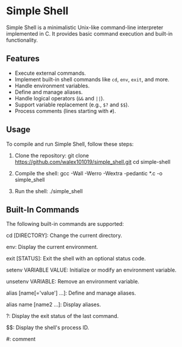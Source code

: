 # Simple Shell

Simple Shell is a minimalistic Unix-like command-line interpreter implemented in C. 
It provides basic command execution and built-in functionality.

## Features

- Execute external commands.
- Implement built-in shell commands like `cd`, `env`, `exit`, and more.
- Handle environment variables.
- Define and manage aliases.
- Handle logical operators (`&&` and `||`).
- Support variable replacement (e.g., `$?` and `$$`).
- Process comments (lines starting with `#`).

## Usage

To compile and run Simple Shell, follow these steps:

1. Clone the repository:
   git clone https://github.com/walex101019/simple_shell.git
   cd simple-shell

2. Compile the shell:
   gcc -Wall -Werro -Wextra -pedantic *.c -o simple_shell

3. Run the shell:
   ./simple_shell


## Built-In Commands

The following built-in commands are supported:

cd [DIRECTORY]: 		Change the current directory.

env: 				Display the current environment.

exit [STATUS]: 			Exit the shell with an optional status code.

setenv VARIABLE VALUE: 		Initialize or modify an environment variable.

unsetenv VARIABLE: 		Remove an environment variable.

alias [name[='value'] ...]: 	Define and manage aliases.

alias name [name2 ...]: 	Display aliases.

?: 				Display the exit status of the last command.

$$: 				Display the shell's process ID.

 #:				comment
